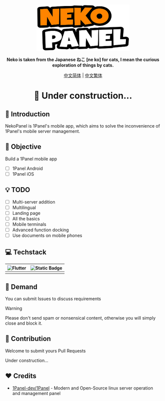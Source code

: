 <p align="center"><a href="https://github.com/ChishFoxcat/NekoPanel"><img alt="nekopanel" src="../assets/logo.svg" style="width: 300px; height: 150px;"></a></p>

<p align="center"><b>Neko is taken from the Japanese ねこ [ne ko] for cats, I mean the curious exploration of things by cats.</b></p>
<p align="center">
<a href="../README.md">中文简体</a> | <a href="README_TW.md">中文繁体</a>
</p>

<h1 align="center">🚚 Under construction...</h1>

## 👋 Introduction
NekoPanel is 1Panel's mobile app, which aims to solve the inconvenience of 1Panel's mobile server management.

## 🔦 Objective
Build a 1Panel mobile app

- [ ] 1Panel Android
- [ ] 1Panel iOS

## 💡 TODO
- [ ] Multi-server addition
- [ ] Multilingual
- [ ] Landing page
- [ ] All the basics
- [ ] Mobile terminals
- [ ] Advanced function docking
- [ ] Use documents on mobile phones

## 💻 Techstack
|![Flutter](https://img.shields.io/badge/flutter-%2302569B?style=for-the-badge&logo=flutter)|![Static Badge](https://img.shields.io/badge/dart-%230175C2?style=for-the-badge&logo=dart)|
|:---:|:---:|
|||

## 📍 Demand
You can submit Issues to discuss requirements

> [!WARNING]
> Please don't send spam or nonsensical content, otherwise you will simply close and block it.

## 🤝 Contribution
Welcome to submit yours Pull Requests

Under construction...

## ❤️ Credits
- [1Panel-dev/1Panel](https://github.com/1Panel-dev/1Panel) - Modern and Open-Source linux server operation and management panel